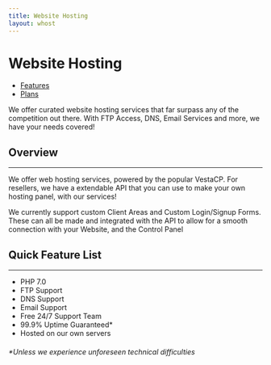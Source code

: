 ```yaml
---
title: Website Hosting
layout: whost
---
```


# Website Hosting

- [Features](/hosting/features)
- [Plans](/hosting/plans)

We offer curated website hosting services that far surpass any of the competition out there. With FTP Access, DNS, Email Services and more, we have your needs covered!

## Overview
---
We offer web hosting services, powered by the popular VestaCP. For resellers, we have a extendable API that you can use to make your own hosting panel, with our services!

We currently support custom Client Areas and Custom Login/Signup Forms. These can all be made and integrated with the API to allow for a smooth connection with your Website, and the Control Panel

## Quick Feature List
---
  - PHP 7.0
  - FTP Support
  - DNS Support
  - Email Support
  - Free 24/7 Support Team
  - 99.9% Uptime Guaranteed*
  - Hosted on our own servers

###### *Unless we experience unforeseen technical difficulties
